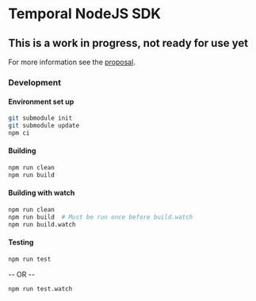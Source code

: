 # Temporal NodeJS SDK

## This is a work in progress, not ready for use yet

For more information see the [proposal](https://github.com/temporalio/proposals/blob/master/node/node-sdk.md).

### Development

#### Environment set up

```sh
git submodule init
git submodule update
npm ci
```

#### Building

```sh
npm run clean
npm run build
```

#### Building with watch

```sh
npm run clean
npm run build  # Must be run once before build.watch
npm run build.watch
```

#### Testing

```sh
npm run test
```

-- OR --

```sh
npm run test.watch
```
